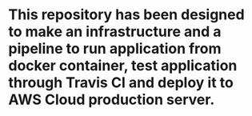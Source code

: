 # This repository has been designed to make an infrastructure and a pipeline to run application from docker container, test application through Travis CI and deploy it to AWS Cloud production server.